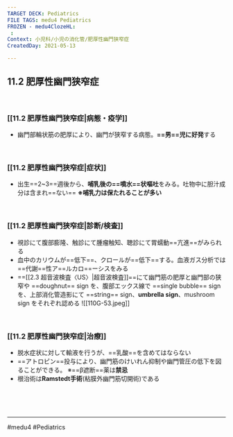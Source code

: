 ```yaml
---
TARGET DECK: Pediatrics
FILE TAGS: medu4 Pediatrics
FROZEN - medu4ClozeHL:
 : 
Context: 小児科/小児の消化管/肥厚性幽門狭窄症
CreatedDay: 2021-05-13

---
```


## 11.2 肥厚性幽門狭窄症

<br>

### [[11.2 肥厚性幽門狭窄症|病態・疫学]]
* 幽門部輪状筋の肥厚により、幽門が狭窄する病態。**==男==児に好発**する
<!--ID: 1620898238859-->


<br>

### [[11.2 肥厚性幽門狭窄症|症状]]
* 出生==2~3==週後から、**哺乳後の==噴水==状嘔吐**をみる。吐物中に胆汁成分は含まれ==ない==
**※哺乳力は保たれることが多い**
<!--ID: 1620898238864-->


<br>

### [[11.2 肥厚性幽門狭窄症|診断/検査]]
* 視診にて腹部膨隆、触診にて腫瘤触知、聴診にて胃蠕動==亢進==がみられる
* 血中のカリウムが==低下==、クロールが==低下==する。血液ガス分析では==代謝==性ア==ルカロ==ーシスをみる
* ==[[2.3 超音波検査〈US〉|超音波検査]]==にて幽門筋の肥厚と幽門部の狭窄や ==doughnut== sign を、腹部エックス線で ==single bubble== sign を、上部消化管造影にて ==string== sign、**umbrella sign**、mushroom sign をそれぞれ認める
![[110G-53.jpeg]]
<!--ID: 1620898238870-->


<br>

### [[11.2 肥厚性幽門狭窄症|治療]]
* 脱水症状に対して輸液を行うが、==乳酸==を含めてはならない
* ==アトロピン==投与により、幽門筋のけいれん抑制や幽門管圧の低下を図ることができる。  ※==β遮断==薬は**禁忌**
* 根治術は**Ramstedt手術**(粘膜外幽門筋切開術)である
<!--ID: 1620898238875-->


<br><br><br>

---
#medu4 #Pediatrics
